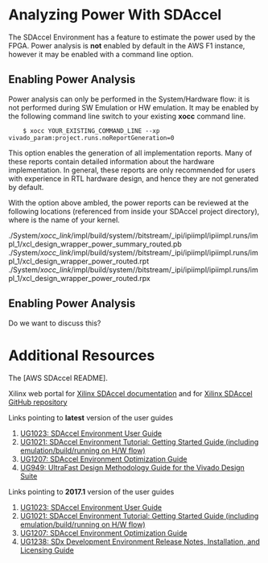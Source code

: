 # Analyzing Power With SDAccel

The SDAccel Environment has a feature to estimate the power used by the FPGA. Power analysis is **not** enabled by default in the AWS F1 instance, however it may be enabled with a command line option. 

## Enabling Power Analysis

Power analysis can only be performed in the System/Hardware flow: it is not performed during SW Emulation or HW emulation. It may be enabled by the following command line switch to your existing **xocc** command line. 

```
	$ xocc YOUR_EXISTING_COMMAND_LINE --xp vivado_param:project.runs.noReportGeneration=0
```
This option enables the generation of all implementation reports. Many of these reports contain detailed information about the hardware implementation. In general, these reports are only recommended for users with experience in RTL hardware design, and hence they are not generated by default.

With the option above ambled, the power reports can be reviewed at the following locations (referenced from inside your SDAccel project directory), where **<KERNEL>** is the name of your kernel. 

./System/_xocc_link_<KERNEL>/impl/build/system/<KERNEL>/bitstream/<KERNEL>_ipi/ipiimpl/ipiimpl.runs/impl_1/xcl_design_wrapper_power_summary_routed.pb
./System/_xocc_link_<KERNEL>/impl/build/system/<KERNEL>/bitstream/<KERNEL>_ipi/ipiimpl/ipiimpl.runs/impl_1/xcl_design_wrapper_power_routed.rpt
./System/_xocc_link_<KERNEL>/impl/build/system/<KERNEL>/bitstream/<KERNEL>_ipi/ipiimpl/ipiimpl.runs/impl_1/xcl_design_wrapper_power_routed.rpx


## Enabling Power Analysis

Do we want to discuss this? 

# Additional Resources

The [AWS SDAccel README].

Xilinx web portal for [Xilinx SDAccel documentation] and for [Xilinx SDAccel GitHub repository]

Links pointing to **latest** version of the user guides
1. [UG1023: SDAccel Environment User Guide][latest SDAccel Environment User Guide]
1. [UG1021: SDAccel Environment Tutorial: Getting Started Guide (including emulation/build/running on H/W flow)][latest UG1021]
1. [UG1207: SDAccel Environment Optimization Guide][latest SDAccel Environment Optimization Guide]
1. [UG949: UltraFast Design Methodology Guide for the Vivado Design Suite][latest UG949]

Links pointing to **2017.1** version of the user guides
1. [UG1023: SDAccel Environment User Guide][UG1023 2017.1]
1. [UG1021: SDAccel Environment Tutorial: Getting Started Guide (including emulation/build/running on H/W flow)][UG1021 2017.1]
1. [UG1207: SDAccel Environment Optimization Guide][UG1207 2017.1]
1. [UG1238: SDx Development Environment Release Notes, Installation, and Licensing Guide][UG1238 2017.1]

[SDAccel_landing_page]: https://www.xilinx.com/products/design-tools/software-zone/sdaccel.html
[VHLS_landing_page]: https://www.xilinx.com/products/design-tools/vivado/integration/esl-design.html
[Vivado_landing_page]: https://www.xilinx.com/products/design-tools/vivado.html

[latest SDAccel Environment User Guide]: https://www.xilinx.com/cgi-bin/docs/rdoc?v=latest;d=ug1023-sdaccel-user-guide.pdf
[latest UG1021]: https://www.xilinx.com/cgi-bin/docs/rdoc?v=latest;d=ug1021-sdaccel-intro-tutorial.pdf
[latest SDAccel Environment Optimization Guide]: https://www.xilinx.com/cgi-bin/docs/rdoc?v=latest;d=ug1207-sdaccel-optimization-guide.pdf
[latest UG949]: https://www.xilinx.com/cgi-bin/docs/rdoc?v=latest;d=ug949-vivado-design-methodology.pdf

[UG1023 2017.1]: https://www.xilinx.com/support/documentation/sw_manuals/xilinx2017_1/ug1023-sdaccel-user-guide.pdf
[UG1021 2017.1]: https://www.xilinx.com/support/documentation/sw_manuals/xilinx2017_1/ug1021-sdaccel-intro-tutorial.pdf
[UG1207 2017.1]: https://www.xilinx.com/support/documentation/sw_manuals/xilinx2017_1/ug1207-sdaccel-optimization-guide.pdf
[UG1238 2017.1]:http://www.xilinx.com/support/documentation/sw_manuals/xilinx2017_1/ug1238-sdx-rnil.pdf
[Xilinx SDAccel documentation]: https://www.xilinx.com/products/design-tools/software-zone/sdaccel.html#documentation
[Xilinx SDAccel GitHub repository]: https://github.com/Xilinx/SDAccel_Examples

